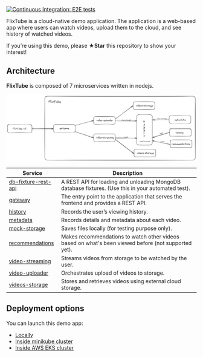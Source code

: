 [![Continuous Integration: E2E tests](https://github.com/korenandr/flixtube/actions/workflows/playwright.yml/badge.svg)](https://github.com/korenandr/flixtube/actions/workflows/playwright.yml)

FlixTube is a cloud-native demo application. The application is a web-based app where users can watch videos, upload them to the cloud, and see history of watched videos.

If you’re using this demo, please **★Star** this repository to show your interest!

## Architecture

**FlixTube** is composed of 7 microservices written in nodejs.

[![Architecture of microservices](/docs/img/architecture-diagram.png)](/docs/img/architecture-diagram.png)


| Service                                              | Description                                                                                         |
| ---------------------------------------------------- | --------------------------------------------------------------------------------------------------- |
| [db-fixture-rest-api](/services/db-fixture-rest-api) | A REST API for loading and unloading MongoDB database fixtures. (Use this in your automated test).  |
| [gateway](/services/gateway)                         | The entry point to the application that serves the frontend and provides a REST API.                |
| [history](/services/history)                         | Records the user’s viewing history.                                                                 |
| [metadata](/services/metadata)                       | Records details and metadata about each video.                                                      |
| [mock-storage](/services/mock-storage)               | Saves files locally (for testing purpose only).                                                     |
| [recommendations](/services/recommendations)         | Makes recommendations to watch other videos based on what's been viewed before (not supported yet). |
| [video-streaming](/services/video-streaming)         | Streams videos from storage to be watched by the user.                                              |
| [video-uploader](/services/video-uploader)           | Orchestrates upload of videos to storage.                                                           |
| [videos-storage](/services/videos-storage)           | Stores and retrieves videos using external cloud storage.                                           |

## Deployment options

You can launch this demo app:

* [Locally](/docs/local-launch-guide.md)
* [Inside minikube cluster](/docs/minikube-launch-guide.md)
* [Inside AWS EKS cluster](/docs/aws-eks-launch-guide.md)
